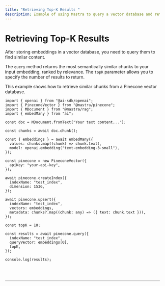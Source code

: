 ```yaml
---
title: "Retrieving Top-K Results "
description: Example of using Mastra to query a vector database and retrieve semantically similar chunks.
---
```


# Retrieving Top-K Results

After storing embeddings in a vector database, you need to query them to find similar content.

The `query` method returns the most semantically similar chunks to your input embedding, ranked by relevance. The `topK` parameter allows you to specify the number of results to return.

This example shows how to retrieve similar chunks from a Pinecone vector database.

```tsx copy
import { openai } from "@ai-sdk/openai";
import { PineconeVector } from "@mastra/pinecone";
import { MDocument } from "@mastra/rag";
import { embedMany } from "ai";

const doc = MDocument.fromText("Your text content...");

const chunks = await doc.chunk();

const { embeddings } = await embedMany({
  values: chunks.map((chunk) => chunk.text),
  model: openai.embedding("text-embedding-3-small"),
});

const pinecone = new PineconeVector({
  apiKey: "your-api-key",
});

await pinecone.createIndex({
  indexName: "test_index",
  dimension: 1536,
});

await pinecone.upsert({
  indexName: "test_index",
  vectors: embeddings,
  metadata: chunks?.map((chunk: any) => ({ text: chunk.text })),
});

const topK = 10;

const results = await pinecone.query({
  indexName: "test_index",
  queryVector: embeddings[0],
  topK,
});

console.log(results);
```

<br />
<br />
<hr className="dark:border-[#404040] border-gray-300" />
<br />
<br />
<GithubLink
  link={
    "https://github.com/mastra-ai/mastra/blob/main/examples/basics/rag/retrieve-results"
  }
/>
